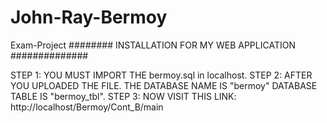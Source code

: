 # John-Ray-Bermoy
Exam-Project
######## INSTALLATION FOR MY WEB APPLICATION ##############


STEP 1: YOU MUST IMPORT THE bermoy.sql in localhost.
STEP 2: AFTER YOU UPLOADED THE FILE. THE DATABASE NAME IS "bermoy" DATABASE TABLE IS "bermoy_tbl".
STEP 3: NOW VISIT THIS LINK: http://localhost/Bermoy/Cont_B/main
